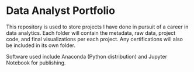# Data Analyst Portfolio

This repository is used to store projects I have done in pursuit of a career in data analytics. Each folder will contain the metadata, raw data, project code, and final visualizations per each project. Any certifications will also be included in its own folder.

Software used include Anaconda (Python distribution) and Jupyter Notebook for publishing. 
